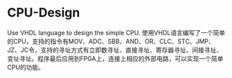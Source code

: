 # CPU-Design
Use VHDL language to design the simple CPU.
使用VHDL语言编写了一个简单的CPU，支持的指令有MOV、ADC、SBB、AND、OR、CLC、STC、JMP、JZ、JC令，支持的寻址方式有立即数寻址、直接寻址、寄存器寻址、间接寻址、变址寻址。程序最后应用到FPGA上，连接上相应的外部电路，可以实现一个简单CPU的功能。
